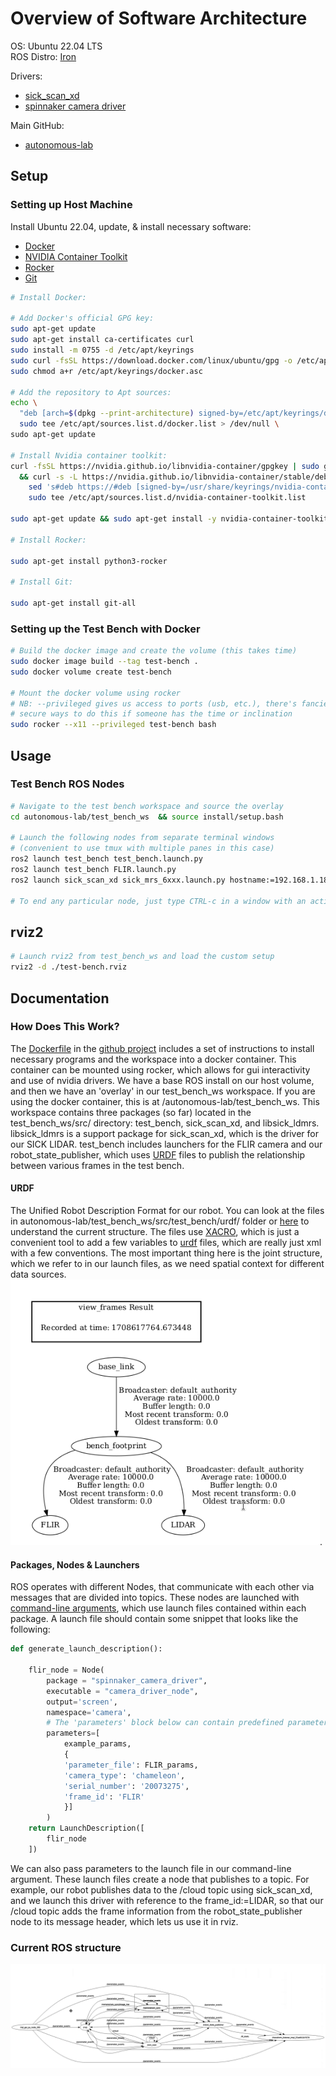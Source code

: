 # Overview of Software Architecture

OS: Ubuntu 22.04 LTS  
ROS Distro: [Iron](https://docs.ros.org/en/iron/Releases/Release-Iron-Irwini.html)  
  
Drivers:  
 - [sick_scan_xd](https://github.com/SICKAG/sick_scan_xd/)  
 - [spinnaker camera driver](https://index.ros.org/p/spinnaker_camera_driver/)  

Main GitHub:  
 - [autonomous-lab](https://github.com/dedelstein/autonomous-lab)

## Setup
### Setting up Host Machine

Install Ubuntu 22.04, update, & install necessary software:  
 - [Docker](https://docs.docker.com/engine/install/ubuntu/)  
 - [NVIDIA Container Toolkit](https://docs.nvidia.com/datacenter/cloud-native/container-toolkit/latest/install-guide.html)  
 - [Rocker](https://github.com/osrf/rocker)  
 - [Git](https://github.com/git-guides/install-git)


```bash
# Install Docker:

# Add Docker's official GPG key:
sudo apt-get update
sudo apt-get install ca-certificates curl
sudo install -m 0755 -d /etc/apt/keyrings
sudo curl -fsSL https://download.docker.com/linux/ubuntu/gpg -o /etc/apt/keyrings/docker.asc
sudo chmod a+r /etc/apt/keyrings/docker.asc

# Add the repository to Apt sources:
echo \
  "deb [arch=$(dpkg --print-architecture) signed-by=/etc/apt/keyrings/docker.asc] https://download.docker.com/linux/ubuntu $(. /etc/os-release && echo "$VERSION_CODENAME") stable" | \
  sudo tee /etc/apt/sources.list.d/docker.list > /dev/null \
sudo apt-get update

# Install Nvidia container toolkit:
curl -fsSL https://nvidia.github.io/libnvidia-container/gpgkey | sudo gpg --dearmor -o /usr/share/keyrings/nvidia-container-toolkit-keyring.gpg \
  && curl -s -L https://nvidia.github.io/libnvidia-container/stable/deb/nvidia-container-toolkit.list | \
    sed 's#deb https://#deb [signed-by=/usr/share/keyrings/nvidia-container-toolkit-keyring.gpg] https://#g' | \
    sudo tee /etc/apt/sources.list.d/nvidia-container-toolkit.list

sudo apt-get update && sudo apt-get install -y nvidia-container-toolkit

# Install Rocker:

sudo apt-get install python3-rocker

# Install Git:

sudo apt-get install git-all
```

### Setting up the Test Bench with Docker
```bash
# Build the docker image and create the volume (this takes time)
sudo docker image build --tag test-bench .
sudo docker volume create test-bench

# Mount the docker volume using rocker
# NB: --privileged gives us access to ports (usb, etc.), there's fancier and more
# secure ways to do this if someone has the time or inclination
sudo rocker --x11 --privileged test-bench bash
```

## Usage

### Test Bench ROS Nodes
```bash
# Navigate to the test bench workspace and source the overlay
cd autonomous-lab/test_bench_ws  && source install/setup.bash

# Launch the following nodes from separate terminal windows
# (convenient to use tmux with multiple panes in this case)
ros2 launch test_bench test_bench.launch.py
ros2 launch test_bench FLIR.launch.py
ros2 launch sick_scan_xd sick_mrs_6xxx.launch.py hostname:=192.168.1.18 frame_id:=LIDAR

# To end any particular node, just type CTRL-c in a window with an active node
```

## rviz2
```bash
# Launch rviz2 from test_bench_ws and load the custom setup
rviz2 -d ./test-bench.rviz
```

## Documentation

### How Does This Work?

The [Dockerfile](https://github.com/dedelstein/autonomous-lab/blob/main/Dockerfile) in the [github project](https://github.com/dedelstein/autonomous-lab) includes a set of instructions to install necessary programs and the workspace into a docker container.  This container can be mounted using rocker, which allows for gui interactivity and use of nvidia drivers.  We have a base ROS install on our host volume, and then we have an 'overlay' in our test_bench_ws workspace.  If you are using the docker container, this is at /autonomous-lab/test_bench_ws.  This workspace contains three packages (so far) located in the test_bench_ws/src/ directory: test_bench, sick_scan_xd, and libsick_ldmrs.  libsick_ldmrs is a support package for sick_scan_xd, which is the driver for our SICK LIDAR.  test_bench includes launchers for the FLIR camera and our robot_state_publisher, which uses [URDF](#urdf) files to publish the relationship between various frames in the test bench.

#### URDF

The Unified Robot Description Format for our robot.  You can look at the files in autonomous-lab/test_bench_ws/src/test_bench/urdf/ folder or [here](https://github.com/dedelstein/autonomous-lab/tree/main/test_bench_ws/src/test_bench/urdf) to understand the current structure.  The files use [XACRO](https://docs.ros.org/en/iron/Tutorials/Intermediate/URDF/Using-Xacro-to-Clean-Up-a-URDF-File.html), which is just a convenient tool to add a few variables to [urdf](https://docs.ros.org/en/iron/Tutorials/Intermediate/URDF/Building-a-Visual-Robot-Model-with-URDF-from-Scratch.html) files, which are really just xml with a few conventions.  The most important thing here is the joint structure, which we refer to in our launch files, as we need spatial context for different data sources.  ![alt text](https://raw.githubusercontent.com/dedelstein/autonomous-lab/main/docs/images/tf_diag.png "TF2 frame diagram").  

#### Packages, Nodes & Launchers

ROS operates with different Nodes, that communicate with each other via messages that are divided into topics.  These nodes are launched with [command-line arguments](#test-bench-ros-nodes), which use launch files contained within each package.  A launch file should contain some snippet that looks like the following:
```python
def generate_launch_description():

    flir_node = Node(
        package = "spinnaker_camera_driver",
        executable = "camera_driver_node",
        output='screen',
        namespace='camera',
        # The 'parameters' block below can contain predefined parameters for the node to be launched
        parameters=[
            example_params,
            {
            'parameter_file': FLIR_params,
            'camera_type': 'chameleon',
            'serial_number': '20073275',
            'frame_id': 'FLIR'
            }]
        )
    return LaunchDescription([
        flir_node
    ])
```
We can also pass parameters to the launch file in our command-line argument.  These launch files create a node that publishes to a topic.  For example, our robot publishes data to the /cloud topic using sick_scan_xd, and we launch this driver with reference to the frame_id:=LIDAR, so that our /cloud topic adds the frame information from the robot_state_publisher node to its message header, which lets us use it in rviz.

### Current ROS structure
![alt text](https://raw.githubusercontent.com/dedelstein/autonomous-lab/main/docs/images/rqt_graph_26_2_2024.png "rqt_graph diagram")
